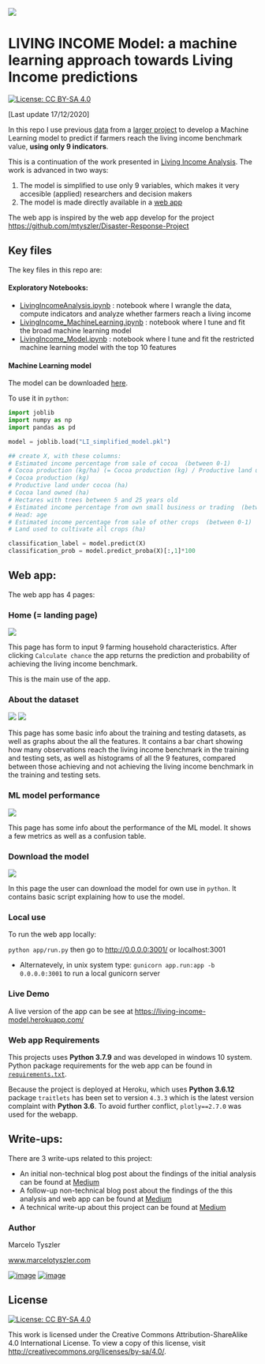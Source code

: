 [![](https://img.shields.io/badge/see%20it%20live-https%3A%2F%2Fliving--income--model.herokuapp.com%2F-brightgreen)](https://living-income-model.herokuapp.com/)

# LIVING INCOME Model: a machine learning approach towards Living Income predictions

[![License: CC BY-SA 4.0](https://img.shields.io/badge/License-CC%20BY--SA%204.0-lightgrey.svg)](https://creativecommons.org/licenses/by-sa/4.0/)

[Last update 17/12/2020] 

In this repo I use previous [data](https://dataverse.harvard.edu/dataset.xhtml?persistentId=doi:10.7910/DVN/82TWZJ) from a [larger project](https://www.kit.nl/project/demystifying-cocoa-sector/) to develop a Machine Learning model to predict if farmers reach the living income benchmark value, **using only 9 indicators**.

This is a continuation of the work presented in [Living Income Analysis](https://github.com/mtyszler/LivingIncomeAnalysis). 
The work is advanced in two ways:

1. The model is simplified to use only 9 variables, which makes it very accesible (applied) researchers and decision makers
2. The model is made directly available in a [web app](https://living-income-model.herokuapp.com/)

The web app is inspired by the web app develop for the project https://github.com/mtyszler/Disaster-Response-Project

## Key files
The key files in this repo are:

#### Exploratory Notebooks:

* [LivingIncomeAnalysis.ipynb](analysis%20notebooks/LivingIncomeAnalysis.ipynb) : notebook where I wrangle the data, compute indicators and analyze whether farmers reach a living income
* [LivingIncome_MachineLearning.ipynb](analysis%20notebooks/LivingIncome_MachineLearning.ipynb) : notebook where I tune and fit the broad machine learning model
* [LivingIncome_Model.ipynb](analysis%20notebooks/LivingIncome_MachineLearning.ipynb) : notebook where I tune and fit the restricted machine learning model with the top 10 features

#### Machine Learning model

The model can be downloaded [here](https://github.com/mtyszler/LivingIncomeModel/raw/master/models/LI_simplified_model.pkl).

To use it in `python`:

```python
import joblib
import numpy as np
import pandas as pd

model = joblib.load("LI_simplified_model.pkl")

## create X, with these columns:
# Estimated income percentage from sale of cocoa  (between 0-1)
# Cocoa production (kg/ha) (= Cocoa production (kg) / Productive land under cocoa (ha) )
# Cocoa production (kg)   
# Productive land under cocoa (ha)    
# Cocoa land owned (ha)   
# Hectares with trees between 5 and 25 years old  
# Estimated income percentage from own small business or trading  (between 0-1)
# Head: age 
# Estimated income percentage from sale of other crops  (between 0-1)  
# Land used to cultivate all crops (ha) 

classification_label = model.predict(X)
classification_prob = model.predict_proba(X)[:,1]*100
```

## Web app:
The web app has 4 pages:

### Home (= landing page)
![](app_screenshots/prediction.png)

This page has form to input 9 farming household characteristics. After clicking `Calculate chance` the app returns the prediction and probability of achieving the living income benchmark. 

This is the main use of the app.


### About the dataset
![](app_screenshots/dataset_p1.png)
![](app_screenshots/dataset_p2.png)

This page has some basic info about the training and testing datasets, as well as graphs about the all the features.
It contains a bar chart showing how many observations reach the living income benchmark in the training and testing sets, as well as 
histograms of all the 9 features, compared between those achieving and not achieving the living income benchmark in the training and testing sets.

### ML model performance
![](app_screenshots/performance.png)

This page has some info about the performance of the ML model. It shows a few metrics as well as a confusion table.


### Download the model
![](app_screenshots/download.png)

In this page the user can download the model for own use in `python`. It contains basic script explaining how to use the model.

### Local use

To run the web app locally:

`python app/run.py` then go to http://0.0.0.0:3001/ or localhost:3001

* Alternatevely, in unix system type:
`gunicorn app.run:app -b 0.0.0.0:3001` to run a local gunicorn server

### Live Demo

A live version of the app can be see at https://living-income-model.herokuapp.com/

### Web app Requirements

This projects uses **Python 3.7.9** and was developed in windows 10 system. Python package requirements for the web app can be found in [`requirements.txt`](https://github.com/mtyszler/LivingIncomeModel/blob/main/requirements.txt).

Because the project is deployed at Heroku, which uses **Python 3.6.12** package `traitlets` has been set to version `4.3.3` which is the latest version complaint with **Python 3.6**. To avoid further conflict, `plotly==2.7.0` was used for the webapp.


## Write-ups:

There are 3 write-ups related to this project:

* An initial non-technical blog post about the findings of the initial analysis can be found at [Medium](https://medium.com/@tyszler.jobs/are-cocoa-farmers-reaching-a-living-income-f7724af574c4?sk=344c18d46a7fd402d3a137061c6ba89a)
* A follow-up non-technical blog post about the findings of the this analysis and web app can be found at [Medium](https://mtyszler.medium.com/are-farmers-reaching-a-living-income-c15523a564b2)
* A technical write-up about this project can be found at [Medium](https://mtyszler.medium.com/are-farmers-reaching-a-living-income-the-machine-learning-technical-companion-c8e4574868da)

### Author

Marcelo Tyszler

www.marcelotyszler.com

[![image](https://img.shields.io/badge/Gmail-D14836?style=for-the-badge&logo=gmail&logoColor=white)](mailto:mtyszler@gmail.com)
[![image](https://img.shields.io/badge/LinkedIn-0077B5?style=for-the-badge&logo=linkedin&logoColor=white)](https://www.linkedin.com/in/mtyszler/)


## License
[![License: CC BY-SA 4.0](https://licensebuttons.net/l/by-sa/4.0/80x15.png)](https://creativecommons.org/licenses/by-sa/4.0/)

This work is licensed under the Creative Commons Attribution-ShareAlike 4.0 International License. 
To view a copy of this license, visit http://creativecommons.org/licenses/by-sa/4.0/.


